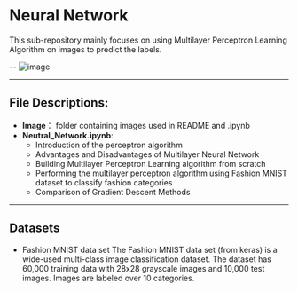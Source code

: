 # Neural Network

This sub-repository mainly focuses on using Multilayer Perceptron Learning Algorithm on images to predict the labels.

--
![image](https://media.geeksforgeeks.org/wp-content/uploads/20200702205951/nn.PNG)

---
## File Descriptions:
* **Image**： folder containing images used in README and .ipynb
* **Neutral_Network.ipynb**:
   - Introduction of the perceptron algorithm
   - Advantages and Disadvantages of Multilayer Neural Network
   - Building Multilayer Perceptron Learning algorithm from scratch
   - Performing the multilayer perceptron algorithm using Fashion MNIST dataset to classify fashion categories
   - Comparison of Gradient Descent Methods
  
---
## Datasets
* Fashion MNIST data set
The Fashion MNIST data set (from keras) is a wide-used multi-class image classification dataset. The dataset has 60,000 training data with 28x28 grayscale images and 10,000 test images. Images are labeled over 10 categories. 

